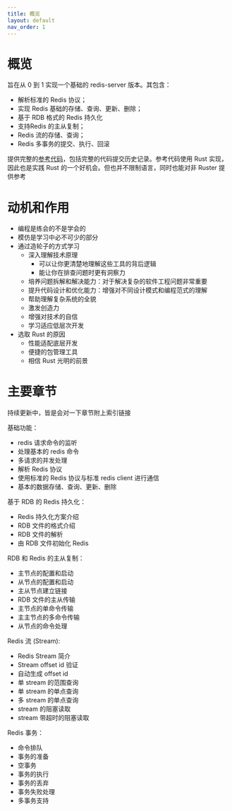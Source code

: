```yaml
---
title: 概览
layout: default
nav_order: 1
---
```


# 概览
旨在从 0 到 1 实现一个基础的 redis-server 版本。其包含：

- 解析标准的 Redis 协议；
- 实现 Redis 基础的存储、查询、更新、删除；
- 基于 RDB 格式的 Redis 持久化
- 支持Redis 的主从复制；
- Redis 流的存储、查询；
- Redis 多事务的提交、执行、回滚

提供完整的[参考代码](https://github.com/fangpin/redis-rs)，包括完整的代码提交历史记录。参考代码使用 Rust 实现，因此也是实践 Rust 的一个好机会。但也并不限制语言，同时也能对非 Ruster 提供参考

# 动机和作用
- 编程是练会的不是学会的
- 模仿是学习中必不可少的部分
- 通过造轮子的方式学习
  - 深入理解技术原理
    - 可以让你更清楚地理解这些工具的背后逻辑
    - 能让你在排查问题时更有洞察力
  - 培养问题拆解和解决能力：对于解决复杂的软件工程问题非常重要
  - 提升代码设计和优化能力：增强对不同设计模式和编程范式的理解
  - 帮助理解复杂系统的全貌
  - 激发创造力
  - 增强对技术的自信
  - 学习适应低层次开发
- 选取 Rust 的原因
  - 性能适配底层开发
  - 便捷的包管理工具
  - 相信 Rust 光明的前景

# 主要章节
持续更新中，皆是会对一下章节附上索引链接

基础功能：

- redis 请求命令的监听
- 处理基本的 redis 命令
- 多请求的并发处理
- 解析 Redis 协议
- 使用标准的 Redis 协议与标准 redis client 进行通信
- 基本的数据存储、查询、更新、删除

基于 RDB 的 Redis 持久化：

- Redis 持久化方案介绍
- RDB 文件的格式介绍
- RDB 文件的解析
- 由 RDB 文件初始化 Redis

RDB 和 Redis 的主从复制：

- 主节点的配置和启动
- 从节点的配置和启动
- 主从节点建立链接
- RDB 文件的主从传输
- 主节点的单命令传输
- 主主节点的多命令传输
- 从节点的命令处理

Redis 流 (Stream):

- Redis Stream 简介
- Stream offset id 验证
- 自动生成 offset id
- 单 stream 的范围查询
- 单 stream 的单点查询
- 多 stream 的单点查询
- stream 的阻塞读取
- stream 带超时的阻塞读取

Redis 事务：

- 命令排队
- 事务的准备
- 空事务
- 事务的执行
- 事务的丢弃
- 事务失败处理
- 多事务支持
